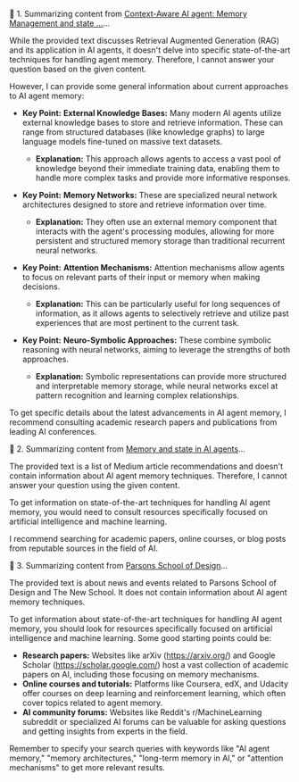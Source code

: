 

📖 1. Summarizing content from [Context-Aware AI agent: Memory Management and state ...](https://sabber.medium.com/context-aware-ai-agent-memory-management-and-state-tracking-3c904622edd7)...

While the provided text discusses Retrieval Augmented Generation (RAG) and its application in AI agents, it doesn't delve into specific state-of-the-art techniques for handling agent memory.  Therefore, I cannot answer your question based on the given content. 

However, I can provide some general information about current approaches to AI agent memory:

* **Key Point:** **External Knowledge Bases:** Many modern AI agents utilize external knowledge bases to store and retrieve information. These can range from structured databases (like knowledge graphs) to large language models fine-tuned on massive text datasets.
    * **Explanation:** This approach allows agents to access a vast pool of knowledge beyond their immediate training data, enabling them to handle more complex tasks and provide more informative responses.

* **Key Point:** **Memory Networks:**  These are specialized neural network architectures designed to store and retrieve information over time. 
    * **Explanation:** They often use an external memory component that interacts with the agent's processing modules, allowing for more persistent and structured memory storage than traditional recurrent neural networks.

* **Key Point:** **Attention Mechanisms:** Attention mechanisms allow agents to focus on relevant parts of their input or memory when making decisions.
    * **Explanation:** This can be particularly useful for long sequences of information, as it allows agents to selectively retrieve and utilize past experiences that are most pertinent to the current task.

* **Key Point:** **Neuro-Symbolic Approaches:**  These combine symbolic reasoning with neural networks, aiming to leverage the strengths of both approaches.
    * **Explanation:** Symbolic representations can provide more structured and interpretable memory storage, while neural networks excel at pattern recognition and learning complex relationships.

To get specific details about the latest advancements in AI agent memory, I recommend consulting academic research papers and publications from leading AI conferences. 


📖 2. Summarizing content from [Memory and state in AI agents](https://medium.com/motleycrew-ai/memory-and-state-in-ai-agents-39a064ebc2b3)...

The provided text is a list of Medium article recommendations and doesn't contain information about AI agent memory techniques. Therefore, I cannot answer your question using the given content. 

To get information on state-of-the-art techniques for handling AI agent memory, you would need to consult resources specifically focused on artificial intelligence and machine learning. 

I recommend searching for academic papers, online courses, or blog posts from reputable sources in the field of AI. 


📖 3. Summarizing content from [Parsons School of Design](https://www.newschool.edu/parsons/)...

The provided text is about news and events related to Parsons School of Design and The New School. It does not contain information about AI agent memory techniques. 

To get information about state-of-the-art techniques for handling AI agent memory, you should look for resources specifically focused on artificial intelligence and machine learning. Some good starting points could be:


* **Research papers:** Websites like arXiv (https://arxiv.org/) and Google Scholar (https://scholar.google.com/) host a vast collection of academic papers on AI, including those focusing on memory mechanisms.
* **Online courses and tutorials:** Platforms like Coursera, edX, and Udacity offer courses on deep learning and reinforcement learning, which often cover topics related to agent memory.
* **AI community forums:** Websites like Reddit's r/MachineLearning subreddit or specialized AI forums can be valuable for asking questions and getting insights from experts in the field.

Remember to specify your search queries with keywords like "AI agent memory," "memory architectures," "long-term memory in AI," or "attention mechanisms" to get more relevant results. 
